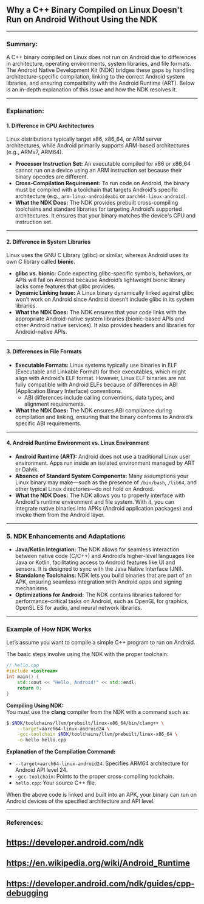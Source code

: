 ## Why a C++ Binary Compiled on Linux Doesn't Run on Android Without Using the NDK <br>
---

### **Summary:**  
A C++ binary compiled on Linux does not run on Android due to differences in architecture, operating environments, system libraries, and file formats. The Android Native Development Kit (NDK) bridges these gaps by handling architecture-specific compilation, linking to the correct Android system libraries, and ensuring compatibility with the Android Runtime (ART). Below is an in-depth explanation of this issue and how the NDK resolves it.  

---

### **Explanation:**

#### **1. Difference in CPU Architectures**  
Linux distributions typically target x86, x86_64, or ARM server architectures, while Android primarily supports ARM-based architectures (e.g., ARMv7, ARM64).  
- **Processor Instruction Set:** An executable compiled for x86 or x86_64 cannot run on a device using an ARM instruction set because their binary opcodes are different.  
- **Cross-Compilation Requirement:** To run code on Android, the binary must be compiled with a toolchain that targets Android's specific architecture (e.g., `arm-linux-androideabi` or `aarch64-linux-android`).  
- **What the NDK Does:** The NDK provides prebuilt cross-compiling toolchains and standard libraries for targeting Android’s supported architectures. It ensures that your binary matches the device's CPU and instruction set.  

---

#### **2. Difference in System Libraries**  
Linux uses the GNU C Library (glibc) or similar, whereas Android uses its own C library called **bionic**.  
- **glibc vs. bionic:** Code expecting glibc-specific symbols, behaviors, or APIs will fail on Android because Android’s lightweight bionic library lacks some features that glibc provides.  
- **Dynamic Linking Issue:** A Linux binary dynamically linked against glibc won’t work on Android since Android doesn’t include glibc in its system libraries.  
- **What the NDK Does:** The NDK ensures that your code links with the appropriate Android-native system libraries (bionic-based APIs and other Android native services). It also provides headers and libraries for Android-native APIs.  

---

#### **3. Differences in File Formats**  
- **Executable Formats:** Linux systems typically use binaries in ELF (Executable and Linkable Format) for their executables, which might align with Android’s ELF format. However, Linux ELF binaries are not fully compatible with Android ELFs because of differences in ABI (Application Binary Interface) conventions.  
    - ABI differences include calling conventions, data types, and alignment requirements.  
- **What the NDK Does:** The NDK ensures ABI compliance during compilation and linking, ensuring that the binary conforms to Android’s specific ABI requirements.  

---

#### **4. Android Runtime Environment vs. Linux Environment**  
- **Android Runtime (ART):** Android does not use a traditional Linux user environment. Apps run inside an isolated environment managed by ART or Dalvik.  
- **Absence of Standard System Components:** Many assumptions your Linux binary may make—such as the presence of `/bin/bash`, `/lib64`, and other typical Linux directories—do not hold on Android.  
- **What the NDK Does:** The NDK allows you to properly interface with Android's runtime environment and file system. With it, you can integrate native binaries into APKs (Android application packages) and invoke them from the Android layer.  

---

### **5. NDK Enhancements and Adaptations**  
- **Java/Kotlin Integration:** The NDK allows for seamless interaction between native code (C/C++) and Android’s higher-level languages like Java or Kotlin, facilitating access to Android features like UI and sensors. It is designed to sync with the Java Native Interface (JNI).  
- **Standalone Toolchains:** NDK lets you build binaries that are part of an APK, ensuring seamless integration with Android apps and signing mechanisms.  
- **Optimizations for Android:** The NDK contains libraries tailored for performance-critical tasks on Android, such as OpenGL for graphics, OpenSL ES for audio, and neural network libraries.  

---

### **Example of How NDK Works**  

Let’s assume you want to compile a simple C++ program to run on Android.  

The basic steps involve using the NDK with the proper toolchain:  

```cpp
// hello.cpp
#include <iostream>
int main() {
    std::cout << "Hello, Android!" << std::endl;
    return 0;
}
```

**Compiling Using NDK:**  
You must use the **clang** compiler from the NDK with a command such as:  

```bash
$ $NDK/toolchains/llvm/prebuilt/linux-x86_64/bin/clang++ \
    --target=aarch64-linux-android24 \
    -gcc-toolchain $NDK/toolchains/llvm/prebuilt/linux-x86_64 \
    -o hello hello.cpp
```

**Explanation of the Compilation Command:**  
- `--target=aarch64-linux-android24`: Specifies ARM64 architecture for Android API level 24.  
- `-gcc-toolchain`: Points to the proper cross-compiling toolchain.  
- `hello.cpp`: Your source C++ file.  

When the above code is linked and built into an APK, your binary can run on Android devices of the specified architecture and API level.  

---

### **References:**  
## https://developer.android.com/ndk  
## https://en.wikipedia.org/wiki/Android_Runtime  
## https://developer.android.com/ndk/guides/cpp-debugging  
